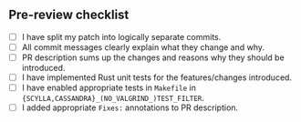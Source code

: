 ## Pre-review checklist

<!--
    Make sure you took care of the issues on the list.
    Put 'x' into those boxes which apply.
    You can also create the PR now and click on all relevant checkboxes.
-->

- [ ] I have split my patch into logically separate commits.
- [ ] All commit messages clearly explain what they change and why.
- [ ] PR description sums up the changes and reasons why they should be introduced.
- [ ] I have implemented Rust unit tests for the features/changes introduced.
- [ ] I have enabled appropriate tests in `Makefile` in `{SCYLLA,CASSANDRA}_(NO_VALGRIND_)TEST_FILTER`.
- [ ] I added appropriate `Fixes:` annotations to PR description.

